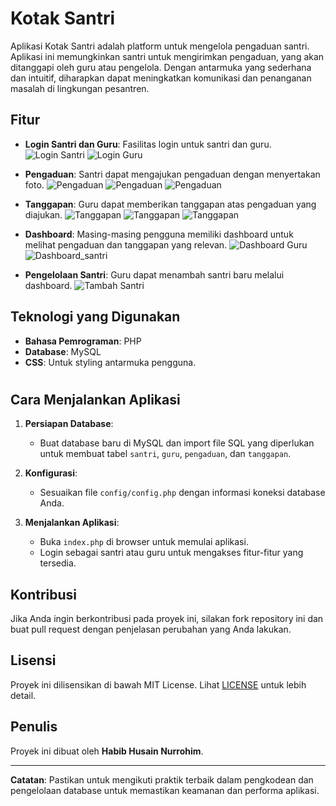 # Kotak Santri

Aplikasi Kotak Santri adalah platform untuk mengelola pengaduan santri. Aplikasi ini memungkinkan santri untuk mengirimkan pengaduan, yang akan ditanggapi oleh guru atau pengelola. Dengan antarmuka yang sederhana dan intuitif, diharapkan dapat meningkatkan komunikasi dan penanganan masalah di lingkungan pesantren.

## Fitur

- **Login Santri dan Guru**: Fasilitas login untuk santri dan guru.
![Login Santri](screenshot/Login_santri.png)
![Login Guru](screenshot/login_guru.png)
- **Pengaduan**: Santri dapat mengajukan pengaduan dengan menyertakan foto.
![Pengaduan](screenshot/edit_pengaduan.png)
![Pengaduan](screenshot/tambah_pengaduan.png)
![Pengaduan](screenshot/lihat_tanggapan_santri.png)


- **Tanggapan**: Guru dapat memberikan tanggapan atas pengaduan yang diajukan.
![Tanggapan](screenshot/tanggapan_pengaduan.png)
![Tanggapan](screenshot/lihat_tanggapan_guru.png)
![Tanggapan](screenshot/edit_tanggapan.png)


- **Dashboard**: Masing-masing pengguna memiliki dashboard untuk melihat pengaduan dan tanggapan yang relevan.
![Dashboard Guru](screenshot/dashboard_guru.png)
![Dashboard_santri](screenshot/Dashboard_kapten.png)


- **Pengelolaan Santri**: Guru dapat menambah santri baru melalui dashboard.
![Tambah Santri](screenshot/tambah_santri.png)

## Teknologi yang Digunakan

- **Bahasa Pemrograman**: PHP
- **Database**: MySQL
- **CSS**: Untuk styling antarmuka pengguna.

#
## Cara Menjalankan Aplikasi

1. **Persiapan Database**:
   - Buat database baru di MySQL dan import file SQL yang diperlukan untuk membuat tabel `santri`, `guru`, `pengaduan`, dan `tanggapan`.

2. **Konfigurasi**:
   - Sesuaikan file `config/config.php` dengan informasi koneksi database Anda.

3. **Menjalankan Aplikasi**:
   - Buka `index.php` di browser untuk memulai aplikasi.
   - Login sebagai santri atau guru untuk mengakses fitur-fitur yang tersedia.

## Kontribusi

Jika Anda ingin berkontribusi pada proyek ini, silakan fork repository ini dan buat pull request dengan penjelasan perubahan yang Anda lakukan.

## Lisensi

Proyek ini dilisensikan di bawah MIT License. Lihat [LICENSE](LICENSE) untuk lebih detail.

## Penulis

Proyek ini dibuat oleh **Habib Husain Nurrohim**.

---

**Catatan**: Pastikan untuk mengikuti praktik terbaik dalam pengkodean dan pengelolaan database untuk memastikan keamanan dan performa aplikasi.

